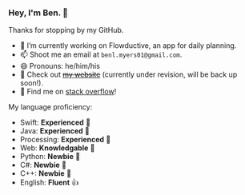 ### Hey, I'm Ben. 👋

Thanks for stopping by my GitHub.

- 🔭 I’m currently working on Flowductive, an app for daily planning.
- 📫 Shoot me an email at `benl.myers01@gmail.com`.
- 😄 Pronouns: he/him/his
- 🔗 Check out ~~[my website](http://benlmyers.com)~~ (currently under revision, will be back up soon!).
- 🔎 Find me on [stack overflow](https://stackoverflow.com/users/12101201/ben-myers)!

My language proficiency:

- Swift: **Experienced** 💪
- Java: **Experienced** 💪
- Processing: **Experienced** 💪
- Web: **Knowledgable** 🤔
- Python: **Newbie** 👶
- C#: **Newbie** 👶
- C++: **Newbie** 👶
- English: **Fluent** 👍
